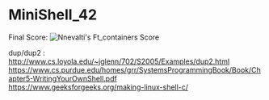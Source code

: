 # MiniShell_42

Final Score: ![Nnevalti's Ft_containers Score](https://badge42.herokuapp.com/api/project/vdescham/ft_containers)

dup/dup2 : http://www.cs.loyola.edu/~jglenn/702/S2005/Examples/dup2.html  
https://www.cs.purdue.edu/homes/grr/SystemsProgrammingBook/Book/Chapter5-WritingYourOwnShell.pdf  
https://www.geeksforgeeks.org/making-linux-shell-c/  
